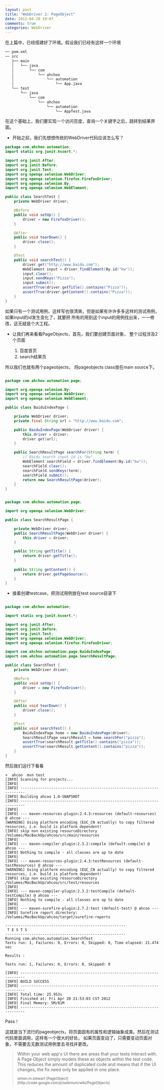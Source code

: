 ```yaml
---
layout: post
title: "WebDriver 2: PageObject"
date: 2012-04-20 19:07
comments: true
categories: WebDriver
---
```

在上篇中，已经搭建好了环境。假设我们已经有这样一个环境

```bash
── pom.xml
── src
   ├── main
   │   └── java
   │       └── com
   │           └── ahchoo
   │               └── automation
   │                   └── App.java
   └── test
       └── java
           └── com
               └── ahchoo
                   └── automation
                       └── AppTest.java

```
在这个基础上，我们要实现一个访问百度，查询一个关键字之后，跳转到结果界面。

+ 开始之前，我们先想想传统的WebDriver代码应该怎么写？

```java 
package com.ahchoo.automation;
import static org.junit.Assert.*;

import org.junit.After;
import org.junit.Before;
import org.junit.Test;
import org.openqa.selenium.WebDriver;
import org.openqa.selenium.firefox.FirefoxDriver;
import org.openqa.selenium.By;
import org.openqa.selenium.WebElement;

public class SearchTest {
    private WebDriver driver;

    @Before
    public void setUp() {
        driver = new FirefoxDriver();
    }

    @After
    public void tearDown() {
        driver.close();
    }

    @Test
    public void searchTest() {
        driver.get("http://www.baidu.com");
        WebElement input = driver.findElement(By.id("kw"));
        input.clear();
        input.sendKeys("Pizza");
        input.submit();
        assertTrue(driver.getTitle().contains("Pizza"));
        assertTrue(driver.getContent().contains("Pizza"));
    }
}

```

如果只有一个测试用例，这样写也很清爽，但是如果有许许多多这样的测试用例，如果input的id发生变化了，就要把
所有的用到这个input的用例找出来，一一修改，这无疑是个大工程。

+ 让我们再来看看PageObjects，首先，我们要创建页面对象， 整个过程涉及2个页面

    1. 百度首页
    2. search结果页

所以我们也就有两个pageobjects， 将pageobjects class放在main source下。

```java

package com.ahchoo.automation.page;

import org.openqa.selenium.By;
import org.openqa.selenium.WebDriver;
import org.openqa.selenium.WebElement;

public class BaiduIndexPage {

    private WebDriver driver;
    private final String url = "http://www.baidu.com";

    public BaiduIndexPage(WebDriver driver) {
        this.driver = driver;
        driver.get(url);
    }

    public SearchResultPage searchFor(String term) {
        // Baidu search input id is "kw"
        WebElement searchField = driver.findElement(By.id("kw"));
        searchField.clear();
        searchField.sendKeys(term);
        searchField.submit();
        return new SearchResultPage(driver);
    }
}
```

```java

package com.ahchoo.automation.page;

import org.openqa.selenium.WebDriver;

public class SearchResultPage {

    private WebDriver driver;
    public SearchResultPage(WebDriver driver) {
        this.driver = driver;
    }

    public String getTitle() {
        return driver.getTitle();
    }
    
    public String getContent() {
        return driver.getPageSource();
    }
}

```

+ 接着创建testcase，把测试用例放在test source目录下

```java

package com.ahchoo.automation;

import static org.junit.Assert.*;

import org.junit.After;
import org.junit.Before;
import org.junit.Test;
import org.openqa.selenium.WebDriver;
import org.openqa.selenium.firefox.FirefoxDriver;

import com.ahchoo.automation.page.BaiduIndexPage;
import com.ahchoo.automation.page.SearchResultPage;

public class SearchTest {
    private WebDriver driver;

    @Before
    public void setUp() {
        driver = new FirefoxDriver();
    }

    @After
    public void tearDown() {
        driver.close();
    }

    @Test
    public void searchTest() {
        BaiduIndexPage home = new BaiduIndexPage(driver);
        SearchResultPage searchResult = home.searchFor("pizza");
        assertTrue(searchResult.getTitle().contains("pizza"));
        assertTrue(searchResult.getContent().contains("pizza"));
    }
}

```

然后我们运行下看看

```
➜  ahcoo  mvn test
[INFO] Scanning for projects...
[INFO]                                                                         
[INFO] ------------------------------------------------------------------------
[INFO] Building ahcoo 1.0-SNAPSHOT
[INFO] ------------------------------------------------------------------------
[INFO] 
[INFO] --- maven-resources-plugin:2.4.3:resources (default-resources) @ ahcoo ---
[WARNING] Using platform encoding (EUC_CN actually) to copy filtered resources, i.e. build is platform dependent!
[INFO] skip non existing resourceDirectory /Volumes/MacBackUp/ahcoo/src/main/resources
[INFO] 
[INFO] --- maven-compiler-plugin:2.3.2:compile (default-compile) @ ahcoo ---
[INFO] Nothing to compile - all classes are up to date
[INFO] 
[INFO] --- maven-resources-plugin:2.4.3:testResources (default-testResources) @ ahcoo ---
[WARNING] Using platform encoding (EUC_CN actually) to copy filtered resources, i.e. build is platform dependent!
[INFO] skip non existing resourceDirectory /Volumes/MacBackUp/ahcoo/src/test/resources
[INFO] 
[INFO] --- maven-compiler-plugin:2.3.2:testCompile (default-testCompile) @ ahcoo ---
[INFO] Nothing to compile - all classes are up to date
[INFO] 
[INFO] --- maven-surefire-plugin:2.7.2:test (default-test) @ ahcoo ---
[INFO] Surefire report directory: /Volumes/MacBackUp/ahcoo/target/surefire-reports

-------------------------------------------------------
 T E S T S
-------------------------------------------------------
Running com.ahchoo.automation.SearchTest
Tests run: 1, Failures: 0, Errors: 0, Skipped: 0, Time elapsed: 21.474 sec

Results :

Tests run: 1, Failures: 0, Errors: 0, Skipped: 0

[INFO] ------------------------------------------------------------------------
[INFO] BUILD SUCCESS
[INFO] ------------------------------------------------------------------------
[INFO] Total time: 25.953s
[INFO] Finished at: Fri Apr 20 21:53:03 CST 2012
[INFO] Final Memory: 5M/81M
[INFO] ------------------------------------------------------------------------

```

Pass！

这就是当下流行的pageobjects，将页面固有的属性和逻辑抽象成类。然后在测试代码里面调用，这样有一个很大的好处，
如果页面变动了，只需要变动页面对象，不需要去无数测试用例里去寻找并更改。

<blockquote>
<p>Within your web app's UI there are areas that your tests interact with. A Page Object simply models these as objects within the test code. This reduces the amount of duplicated code and means that if the UI changes, the fix need only be applied in one place.
</p>
<small>
 simon.m.stewart  [PageObject](http://code.google.com/p/selenium/wiki/PageObjects) 
</small>
</endblockquote>

